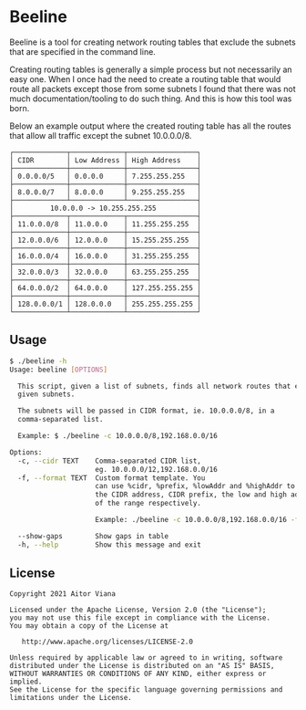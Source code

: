 Beeline
=======

Beeline is a tool for creating network routing tables that exclude the subnets that are specified in the command line.

Creating routing tables is generally a simple process but not necessarily an easy one. When I once had the need to
create a routing table that would route all packets except those from some subnets I found that there was not much
documentation/tooling to do such thing. And this is how this tool was born.

Below an example output where the created routing table has all the routes that allow all traffic except
the subnet 10.0.0.0/8.

```aidl
┌─────────────┬─────────────┬─────────────────┐
│ CIDR        │ Low Address │ High Address    │
├─────────────┼─────────────┼─────────────────┤
│ 0.0.0.0/5   │ 0.0.0.0     │ 7.255.255.255   │
├─────────────┼─────────────┼─────────────────┤
│ 8.0.0.0/7   │ 8.0.0.0     │ 9.255.255.255   │
├─────────────┴─────────────┴─────────────────┤
│         10.0.0.0 -> 10.255.255.255          │
├─────────────┬─────────────┬─────────────────┤
│ 11.0.0.0/8  │ 11.0.0.0    │ 11.255.255.255  │
├─────────────┼─────────────┼─────────────────┤
│ 12.0.0.0/6  │ 12.0.0.0    │ 15.255.255.255  │
├─────────────┼─────────────┼─────────────────┤
│ 16.0.0.0/4  │ 16.0.0.0    │ 31.255.255.255  │
├─────────────┼─────────────┼─────────────────┤
│ 32.0.0.0/3  │ 32.0.0.0    │ 63.255.255.255  │
├─────────────┼─────────────┼─────────────────┤
│ 64.0.0.0/2  │ 64.0.0.0    │ 127.255.255.255 │
├─────────────┼─────────────┼─────────────────┤
│ 128.0.0.0/1 │ 128.0.0.0   │ 255.255.255.255 │
└─────────────┴─────────────┴─────────────────┘
```

Usage
-----

```bash
$ ./beeline -h
Usage: beeline [OPTIONS]

  This script, given a list of subnets, finds all network routes that excludes
  given subnets.

  The subnets will be passed in CIDR format, ie. 10.0.0.0/8, in a
  comma-separated list.

  Example: $ ./beeline -c 10.0.0.0/8,192.168.0.0/16

Options:
  -c, --cidr TEXT    Comma-separated CIDR list,
                     eg. 10.0.0.0/12,192.168.0.0/16
  -f, --format TEXT  Custom format template. You
                     can use %cidr, %prefix, %lowAddr and %highAddr to insert
                     the CIDR address, CIDR prefix, the low and high addresses
                     of the range respectively.

                     Example: ./beeline -c 10.0.0.0/8,192.168.0.0/16 -f "%cidr/%prefix - %lowAddr - %highAddr"

  --show-gaps        Show gaps in table
  -h, --help         Show this message and exit
```

License
-------

    Copyright 2021 Aitor Viana

    Licensed under the Apache License, Version 2.0 (the "License");
    you may not use this file except in compliance with the License.
    You may obtain a copy of the License at

       http://www.apache.org/licenses/LICENSE-2.0

    Unless required by applicable law or agreed to in writing, software
    distributed under the License is distributed on an "AS IS" BASIS,
    WITHOUT WARRANTIES OR CONDITIONS OF ANY KIND, either express or implied.
    See the License for the specific language governing permissions and
    limitations under the License.
